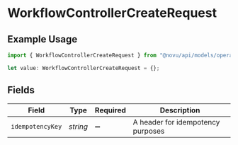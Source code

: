 # WorkflowControllerCreateRequest

## Example Usage

```typescript
import { WorkflowControllerCreateRequest } from "@novu/api/models/operations";

let value: WorkflowControllerCreateRequest = {};
```

## Fields

| Field                             | Type                              | Required                          | Description                       |
| --------------------------------- | --------------------------------- | --------------------------------- | --------------------------------- |
| `idempotencyKey`                  | *string*                          | :heavy_minus_sign:                | A header for idempotency purposes |